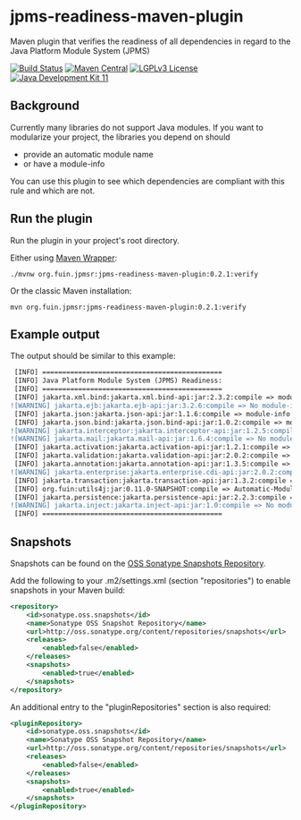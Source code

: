 # jpms-readiness-maven-plugin
Maven plugin that verifies the readiness of all dependencies in regard to the Java Platform Module System (JPMS)

[![Build Status](https://jenkins.fuin.org/job/jpms-readiness-maven-plugin/badge/icon)](https://jenkins.fuin.org/job/jpms-readiness-maven-plugin/)
[![Maven Central](https://maven-badges.herokuapp.com/maven-central/org.fuin/jpms-readiness-maven-plugin/badge.svg)](https://maven-badges.herokuapp.com/maven-central/org.fuin/jpms-readiness-maven-plugin/)
[![LGPLv3 License](http://img.shields.io/badge/license-LGPLv3-blue.svg)](https://www.gnu.org/licenses/lgpl.html)
[![Java Development Kit 11](https://img.shields.io/badge/JDK-11-green.svg)](https://openjdk.java.net/projects/jdk/11/)

## Background
Currently many libraries do not support Java modules. If you want to modularize your project, the libraries you depend on should 
* provide an automatic module name
* or have a module-info

You can use this plugin to see which dependencies are compliant with this rule and which are not.

## Run the plugin
Run the plugin in your project's root directory.

Either using [Maven Wrapper](https://github.com/takari/maven-wrapper): 
```
./mvnw org.fuin.jpmsr:jpms-readiness-maven-plugin:0.2.1:verify
```
Or the classic Maven installation: 
```
mvn org.fuin.jpmsr:jpms-readiness-maven-plugin:0.2.1:verify
```

## Example output
The output should be similar to this example:
```diff
 [INFO] =============================================
 [INFO] Java Platform Module System (JPMS) Readiness:
 [INFO] =============================================
 [INFO] jakarta.xml.bind:jakarta.xml.bind-api:jar:2.3.2:compile => module-info
![WARNING] jakarta.ejb:jakarta.ejb-api:jar:3.2.6:compile => No module-info and no Automatic-Module-Name
 [INFO] jakarta.json:jakarta.json-api:jar:1.1.6:compile => module-info
 [INFO] jakarta.json.bind:jakarta.json.bind-api:jar:1.0.2:compile => module-info
![WARNING] jakarta.interceptor:jakarta.interceptor-api:jar:1.2.5:compile => No module-info and no Automatic-Module-Name
![WARNING] jakarta.mail:jakarta.mail-api:jar:1.6.4:compile => No module-info and no Automatic-Module-Name
 [INFO] jakarta.activation:jakarta.activation-api:jar:1.2.1:compile => Automatic-Module-Name
 [INFO] jakarta.validation:jakarta.validation-api:jar:2.0.2:compile => Automatic-Module-Name
 [INFO] jakarta.annotation:jakarta.annotation-api:jar:1.3.5:compile => Automatic-Module-Name
![WARNING] jakarta.enterprise:jakarta.enterprise.cdi-api:jar:2.0.2:compile => No module-info and no Automatic-Module-Name
 [INFO] jakarta.transaction:jakarta.transaction-api:jar:1.3.2:compile => Automatic-Module-Name
 [INFO] org.fuin:utils4j:jar:0.11.0-SNAPSHOT:compile => Automatic-Module-Name
 [INFO] jakarta.persistence:jakarta.persistence-api:jar:2.2.3:compile => Automatic-Module-Name
![WARNING] jakarta.inject:jakarta.inject-api:jar:1.0:compile => No module-info and no Automatic-Module-Name
 [INFO] =============================================
```

## Snapshots

Snapshots can be found on the [OSS Sonatype Snapshots Repository](http://oss.sonatype.org/content/repositories/snapshots/org/fuin "Snapshot Repository"). 

Add the following to your .m2/settings.xml (section "repositories") to enable snapshots in your Maven build:
```xml
<repository>
    <id>sonatype.oss.snapshots</id>
    <name>Sonatype OSS Snapshot Repository</name>
    <url>http://oss.sonatype.org/content/repositories/snapshots</url>
    <releases>
        <enabled>false</enabled>
    </releases>
    <snapshots>
        <enabled>true</enabled>
    </snapshots>
</repository>
```
An additional entry to the "pluginRepositories" section is also required:
```xml
<pluginRepository>
    <id>sonatype.oss.snapshots</id>
    <name>Sonatype OSS Snapshot Repository</name>
    <url>http://oss.sonatype.org/content/repositories/snapshots</url>
    <releases>
        <enabled>false</enabled>
    </releases>
    <snapshots>
        <enabled>true</enabled>
    </snapshots>
</pluginRepository>
```
